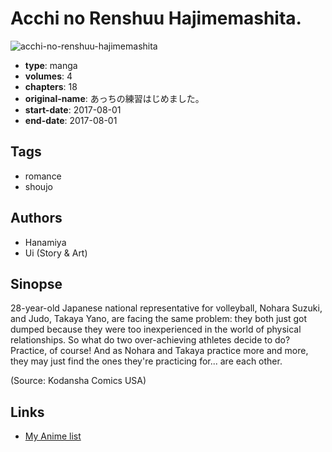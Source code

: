 # Acchi no Renshuu Hajimemashita.

![acchi-no-renshuu-hajimemashita](https://cdn.myanimelist.net/images/manga/1/236026.jpg)

-   **type**: manga
-   **volumes**: 4
-   **chapters**: 18
-   **original-name**: あっちの練習はじめました。
-   **start-date**: 2017-08-01
-   **end-date**: 2017-08-01

## Tags

-   romance
-   shoujo

## Authors

-   Hanamiya
-   Ui (Story & Art)

## Sinopse

28-year-old Japanese national representative for volleyball, Nohara Suzuki, and Judo, Takaya Yano, are facing the same problem: they both just got dumped because they were too inexperienced in the world of physical relationships. So what do two over-achieving athletes decide to do? Practice, of course! And as Nohara and Takaya practice more and more, they may just find the ones they're practicing for... are each other.

(Source: Kodansha Comics USA)

## Links

-   [My Anime list](https://myanimelist.net/manga/130465/Acchi_no_Renshuu_Hajimemashita)
